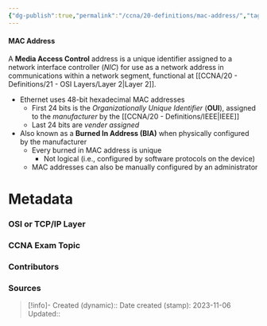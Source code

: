 ```yaml
---
{"dg-publish":true,"permalink":"/ccna/20-definitions/mac-address/","tags":["defs_ccna"]}
---
```


#### MAC Address
A **Media Access Control** address is a unique identifier assigned to a network interface controller (*NIC*) for use as a network address in communications within a network segment, functional at [[CCNA/20 - Definitions/21 - OSI Layers/Layer 2\|Layer 2]].
- Ethernet uses 48-bit hexadecimal MAC addresses
	- First 24 bits is the *Organizationally Unique Identifier* (**OUI**), assigned to the *manufacturer* by the [[CCNA/20 - Definitions/IEEE\|IEEE]]
	- Last 24 bits are *vender assigned*
- Also known as a **Burned In Address (BIA)** when physically configured by the manufacturer
	- Every burned in MAC address is unique
		- Not logical (i.e., configured by software protocols on the device)
	- MAC addresses can also be manually configured by an administrator


# Metadata
### OSI or TCP/IP Layer

### CCNA Exam Topic

### Contributors

### Sources



> [!info]- Created (dynamic):: 
> Date created (stamp): 2023-11-06
> Updated:: 


